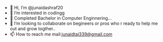 - 👋 Hi, I’m @junaidashraf20
- 👀 I’m interested in codingg
- 🌱 Completed Bachelor in Computer Enginnering...
- 💞️ I’m looking to collaborate on begineers or pros who r ready to help me out and grow togther..
- 📫 How to reach me mail:junaidtaj339@gmail.com

<!---
junaidashraf20/junaidashraf20 is a ✨ special ✨ repository because its `README.md` (this file) appears on your GitHub profile.
You can click the Preview link to take a look at your changes.
--->
